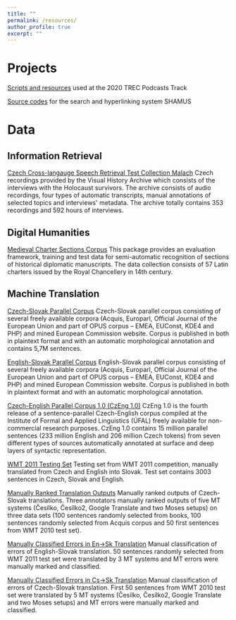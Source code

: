 ```yaml
---
title: ""
permalink: /resources/
author_profile: true
excerpt: ""
---
```


# Projects

[Scripts and resources](https://github.com/galuscakova/podcasts) used at the 2020 TREC Podcasts Track

[Source codes](https://redmine.ms.mff.cuni.cz/shamus-proj/shamus.git) for the search and hyperlinking system SHAMUS


# Data

## Information Retrieval
[Czech Cross-langauge Speech Retrieval Test Collection Malach](https://lindat.mff.cuni.cz/repository/xmlui/handle/11234/1-1912)
Czech recordings provided by the Visual History Archive which consists of the interviews with the Holocaust survivors. The archive consists of audio recordings, four types of automatic transcripts, manual annotations of selected topics and interviews' metadata. The archive totally contains 353 recordings and 592 hours of interviews.

## Digital Humanities

[Medieval Charter Sections Corpus](https://lindat.mff.cuni.cz/repository/xmlui/handle/11234/1-1952)
This package provides an evaluation framework, training and test data for semi-automatic recognition of sections of historical diplomatic manuscripts. The data collection consists of 57 Latin charters issued by the Royal Chancellery in 14th century.

## Machine Translation

[Czech-Slovak Parallel Corpus](https://lindat.mff.cuni.cz/repository/xmlui/handle/11858/00-097C-0000-0006-AADF-0)
Czech-Slovak parallel corpus consisting of several freely available corpora (Acquis, Europarl, Official Journal of the European Union and part of OPUS corpus – EMEA, EUConst, KDE4 and PHP) and mined European Commission website. Corpus is published in both in plaintext format and with an automatic morphological annotation and contains 5,7M sentences.

[English-Slovak Parallel Corpus](https://lindat.mff.cuni.cz/repository/xmlui/handle/11858/00-097C-0000-0006-AAE0-A)
English-Slovak parallel corpus consisting of several freely available corpora (Acquis, Europarl, Official Journal of the European Union and part of OPUS corpus – EMEA,  EUConst, KDE4 and PHP) and mined European Commission website. Corpus is published in both in plaintext format and with an automatic morphological annotation. 

[Czech-English Parallel Corpus 1.0 (CzEng 1.0)](https://lindat.mff.cuni.cz/repository/xmlui/handle/11234/1-1458)
CzEng 1.0 is the fourth release of a sentence-parallel Czech-English corpus compiled at the Institute of Formal and Applied Linguistics (ÚFAL) freely available for non-commercial research purposes. CzEng 1.0 contains 15 million parallel sentences (233 million English and 206 million Czech tokens) from seven different types of sources automatically annotated at surface and deep layers of syntactic representation.

[WMT 2011 Testing Set](https://lindat.mff.cuni.cz/repository/xmlui/handle/11858/00-097C-0000-0006-AADA-9)
Testing set from WMT 2011 competition, manually translated from Czech and English into Slovak. Test set contains 3003 sentences in Czech, Slovak and English.

[Manually Ranked Translation Outputs](https://lindat.mff.cuni.cz/repository/xmlui/handle/11858/00-097C-0000-0006-AADD-3)
Manually ranked outputs of Czech-Slovak translations. Three annotators manually ranked outputs of five MT systems (Česílko, Česílko2,  Google Translate and two Moses setups) on three data sets (100 sentences randomly selected from books, 100 sentences randomly selected from Acquis corpus and 50 first sentences from WMT 2010 test set).

[Manually Classified Errors in En->Sk Translation](https://lindat.mff.cuni.cz/repository/xmlui/handle/11858/00-097C-0000-0006-AADC-5)
Manual classification of errors of English-Slovak translation. 50 sentences randomly selected from WMT 2011 test set were translated by 3 MT systems and MT errors were manually marked and classified.

[Manually Classified Errors in Cs->Sk Translation](https://lindat.mff.cuni.cz/repository/xmlui/handle/11858/00-097C-0000-0006-AADB-7)
Manual classification of errors of Czech-Slovak translation. First 50 sentences from WMT 2010 test set were translated by 5 MT systems (Česílko, Česílko2,  Google Translate and two Moses setups) and MT errors were manually marked and classified.



